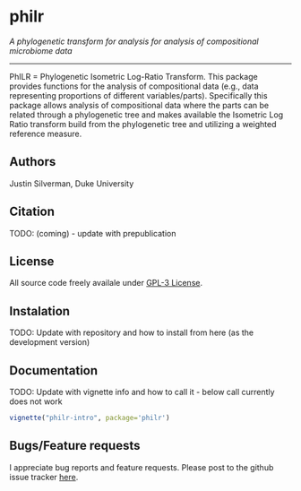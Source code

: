 # philr
*A phylogenetic transform for analysis for analysis of compositional microbiome data*

***
PhILR = Phylogenetic Isometric Log-Ratio Transform.
This package provides functions for the analysis of compositional data (e.g., data representing proportions of different variables/parts). Specifically this package allows analysis of compositional data where the parts can be related through a phylogenetic tree and makes available the Isometric Log Ratio transform build from the phylogenetic tree and utilizing a weighted reference measure. 

## Authors ##
Justin Silverman, Duke University 

## Citation ##
TODO: (coming) - update with prepublication 

## License ##
All source code freely availale under [GPL-3 License](https://www.gnu.org/licenses/gpl-3.0.en.html). 

## Instalation ##
TODO: Update with repository and how to install from here (as the development version)

## Documentation ##
TODO: Update with vignette info and how to call it - below call currently does not work
``` r
vignette("philr-intro", package='philr')
```

## Bugs/Feature requests ##
I appreciate bug reports and feature requests. Please post to the github issue tracker [here](https://github.com/jsilve24/philr/issues). 
